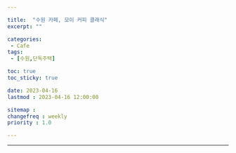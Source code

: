 ```yaml
---

title:  "수원 카페, 모이 커피 클래식"
excerpt: ""

categories:
 - Cafe
tags:
 - [수원,단독주택]

toc: true
toc_sticky: true

date: 2023-04-16
lastmod : 2023-04-16 12:00:00

sitemap :
changefreq : weekly
priority : 1.0

---
```

---
